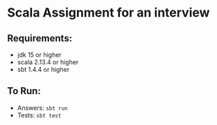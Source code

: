 # Scala Assignment for an interview

## Requirements:

- jdk 15 or higher
- scala 2.13.4 or higher
- sbt 1.4.4 or higher

## To Run:

- Answers: ``` sbt run  ```
- Tests:   ``` sbt test ```
